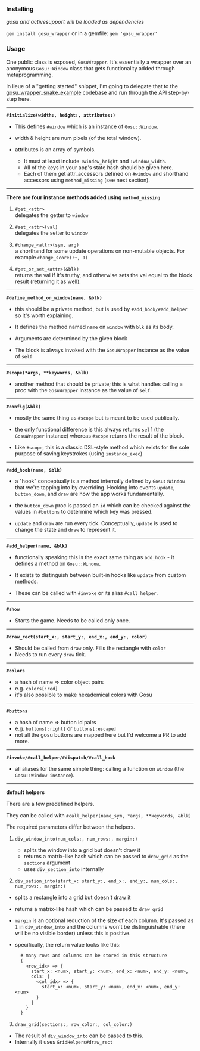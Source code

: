 ### Installing

_gosu and activesupport will be loaded as dependencies_

`gem install gosu_wrapper` or in a gemfile: `gem 'gosu_wrapper'`

### Usage

One public class is exposed, `GosuWrapper`. It's essentially a wrapper over an
anonymous `Gosu::Window` class that gets functionality added through metaprogramming.

In lieue of a "getting started" snippet, I'm going to delegate that to the
[gosu_wrapper_snake_example](http://github.com/maxpleaner/gosu_wrapper_snake_example)
codebase and run through the API step-by-step here.

---

**`#initialize(width:, height:, attributes:)`**

  - This defines `#window` which is an instance of `Gosu::Window`.

  - width & height are num pixels (of the total window).

  - attributes is an array of symbols.
    - It must at least include `:window_height` and `:window_width`.  
    - All of the keys in your app's state hash should be given here.  
    - Each of them get attr_accessors defined on `#window` and shorthand accessors
      using `method_missing` (see next section).

---

**There are four instance methods added using `method_missing`**

  1. `#get_<attr>`  
      delegates the getter to `window`

  2. `#set_<attr>(val)`  
      delegates the setter to `window`

  3. `#change_<attr>(sym, arg)`  
      a shorthand for some update operations on non-mutable objects. 
      For example `change_score(:+, 1)` 

  4. `#get_or_set_<attr>(&blk)`  
      returns the val if it's truthy, and otherwise sets the val equal to the 
      block result (returning it as well).

---

**`#define_method_on_window(name, &blk)`**

  - this should be a private method, but is used by `#add_hook/#add_helper` so 
    it's worth explaining.

  - It defines the method named `name` on `window` with `blk` as its body.

  - Arguments are determined by the given block

  - The block is always invoked with the `GosuWrapper` instance as the value of `self`

---

**`#scope(*args, **keywords, &blk)`**

  - another method that should be private; this is what handles calling a proc 
    with the `GosuWrapper` instance as the value of `self`.

---

**`#config(&blk)`**

  - mostly the same thing as `#scope` but is meant to be used publically.  

  - the only functional difference is this always returns `self` 
    (the `GosuWrapper` instance) whereas `#scope` returns the result of the 
    block.

  - Like `#scope`, this is a classic DSL-style method which exists for the 
    sole purpose of saving keystrokes (using `instance_exec`)

---

**`#add_hook(name, &blk)`**

  - a "hook" conceptually is a method internally defined by `Gosu::Window` 
    that we're tapping into by overriding. Hooking into events `update`, 
    `button_down`, and `draw` are how the app works fundamentally.

  - the `button_down` proc is passed an `id` which can be checked against 
    the values in `#buttons` to determine which key was pressed.

  - `update` and `draw` are run every tick. Conceptually, `update` 
    is used to change the state and `draw` to represent it.

---

**`#add_helper(name, &blk)`**

  - functionally speaking this is the exact same thing as `add_hook` - 
    it defines a method on `Gosu::Window`.

  - It exists to distinguish between built-in hooks like `update` from 
    custom methods. 

  - These can be called with `#invoke` or its alias `#call_helper`.

---

**`#show`**

  - Starts the game. Needs to be called only once.

---

**`#draw_rect(start_x:, start_y:, end_x:, end_y:, color)`**

  - Should be called from `draw` only. Fills the rectangle with `color`
  - Needs to run every `draw` tick.

---

**`#colors`**

  - a hash of name => color object pairs
  - e.g. `colors[:red]`
  - it's also possible to make hexademical colors with Gosu

---

**`#buttons`**

  - a hash of name => button id pairs
  - e.g. `buttons[:right]` or `buttons[:escape]`
  - not all the gosu buttons are mapped here but I'd welcome a PR to add more.

---

**`#invoke/#call_helper/#dispatch/#call_hook`**

  - all aliases for the same simple thing: calling a function on 
    `window` (the `Gosu::Window instance`).

---

**default helpers**

There are a few predefined helpers.

They can be called with `#call_helper(name_sym, *args, **keywords, &blk)`

The required parameters differ between the helpers.

1. `div_window_into(num_cols:, num_rows:, margin:)`  
   - splits the window into a grid but doesn't draw it
   - returns a matrix-like hash which can be passed to `draw_grid` 
     as the `sections` argument
   - uses `div_section_into` internally

2. `div_setion_into(start_x: start_y:, end_x:, end_y:, num_cols:, num_rows:, margin:)`
  - splits a rectangle into a grid but doesn't draw it
  - returns a matrix-like hash which can be passed to `draw_grid`
  - `margin` is an optional reduction of the size of each column. 
    It's passed as `1` in `div_window_into` and the columns won't be 
    distinguishable (there will be no visible border) unless this is positive.
  - specifically, the return value looks like this:  

          # many rows and columns can be stored in this structure
          {
            <row_idx> => {
              start_x: <num>, start_y: <num>, end_x: <num>, end_y: <num>,
              cols: {
                <col_idx> => {
                  start_x: <num>, start_y: <num>, end_x: <num>, end_y: <num>
                }
              }
            }
          }

3. `draw_grid(sections:, row_color:, col_color:)`
  - The result of `div_window_into` can be passed to this.
  - Internally it uses `GridHelpers#draw_rect`


